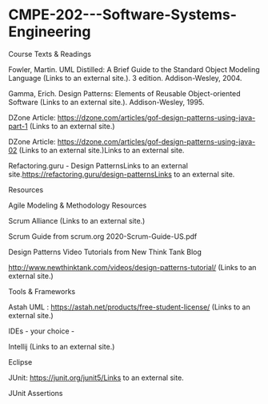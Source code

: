 # CMPE-202---Software-Systems-Engineering

Course Texts & Readings

Fowler, Martin. UML Distilled: A Brief Guide to the Standard Object Modeling Language  (Links to an external site.). 3 edition. Addison-Wesley, 2004. 

Gamma, Erich. Design Patterns: Elements of Reusable Object-oriented Software  (Links to an external site.). Addison-Wesley, 1995.

DZone Article:  https://dzone.com/articles/gof-design-patterns-using-java-part-1  (Links to an external site.)

DZone Article:  https://dzone.com/articles/gof-design-patterns-using-java-02  (Links to an external site.)Links to an external site.

Refactoring.guru - Design PatternsLinks to an external site.https://refactoring.guru/design-patternsLinks to an external site.

Resources

Agile Modeling & Methodology Resources

Scrum Alliance (Links to an external site.)

Scrum Guide from scrum.org 2020-Scrum-Guide-US.pdf

Design Patterns Video Tutorials from New Think Tank Blog

http://www.newthinktank.com/videos/design-patterns-tutorial/  (Links to an external site.)


Tools & Frameworks

Astah UML :  https://astah.net/products/free-student-license/ (Links to an external site.)

IDEs - your choice -

Intellij (Links to an external site.) 

Eclipse

JUnit: https://junit.org/junit5/Links to an external site.

JUnit Assertions
